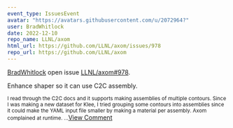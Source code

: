 ```yaml
---
event_type: IssuesEvent
avatar: "https://avatars.githubusercontent.com/u/2072964?"
user: BradWhitlock
date: 2022-12-10
repo_name: LLNL/axom
html_url: https://github.com/LLNL/axom/issues/978
repo_url: https://github.com/LLNL/axom
---
```


<a href='https://github.com/BradWhitlock' target='_blank'>BradWhitlock</a> open issue <a href='https://github.com/LLNL/axom/issues/978' target='_blank'>LLNL/axom#978</a>.

<p>Enhance shaper so it can use C2C assembly.</p><small>I read through the C2C docs and it supports making assemblies of multiple contours. Since I was making a new dataset for Klee, I tried grouping some contours into assemblies since it could make the YAML input file smaller by making a material per assembly. Axom complained at runtime....</small><a href='https://github.com/LLNL/axom/issues/978' target='_blank'>View Comment</a>